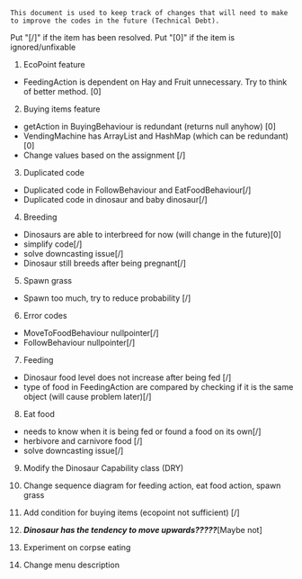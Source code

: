     This document is used to keep track of changes that will need to make to improve the codes in the future (Technical Debt).

Put "[/]" if the item has been resolved. Put "[0]" if the item is ignored/unfixable

1. EcoPoint feature
- FeedingAction is dependent on Hay and Fruit unnecessary. Try to think of better method. [0]   

2. Buying items feature

- getAction in BuyingBehaviour is redundant (returns null anyhow) [0]
- VendingMachine has ArrayList and HashMap (which can be redundant) [0] 
- Change values based on the assignment [/]  

3. Duplicated code
- Duplicated code in FollowBehaviour and EatFoodBehaviour[/]
- Duplicated code in dinosaur and baby dinosaur[/]

4. Breeding
- Dinosaurs are able to interbreed for now (will change in the future)[0]
- simplify code[/]
- solve downcasting issue[/]
- Dinosaur still breeds after being pregnant[/]

5. Spawn grass 
- Spawn too much, try to reduce probability [/]

6. Error codes
- MoveToFoodBehaviour nullpointer[/]
- FollowBehaviour nullpointer[/]

7. Feeding
- Dinosaur food level does not increase after being fed [/]
- type of food in FeedingAction are compared by checking if it is the same object (will cause problem later)[/]

8. Eat food
- needs to know when it is being fed or found a food on its own[/]
- herbivore and carnivore food [/]
- solve downcasting issue[/]

9. Modify the Dinosaur Capability class (DRY) 

10. Change sequence diagram for feeding action, eat food action, spawn grass

11. Add condition for buying items (ecopoint not sufficient) [/]

12. ***Dinosaur has the tendency to move upwards?????***[Maybe not]

13. Experiment on corpse eating

14. Change menu description




